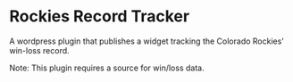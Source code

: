 # Rockies Record Tracker

A wordpress plugin that publishes a widget tracking the Colorado Rockies' win-loss record.

Note: This plugin requires a source for win/loss data.

